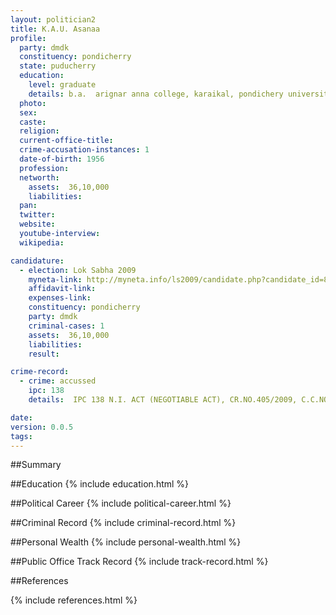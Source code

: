 ```yaml
---
layout: politician2
title: K.A.U. Asanaa
profile: 
  party: dmdk
  constituency: pondicherry
  state: puducherry
  education: 
    level: graduate
    details: b.a.  arignar anna college, karaikal, pondichery university
  photo: 
  sex: 
  caste: 
  religion: 
  current-office-title: 
  crime-accusation-instances: 1
  date-of-birth: 1956
  profession: 
  networth: 
    assets:  36,10,000
    liabilities: 
  pan: 
  twitter: 
  website: 
  youtube-interview: 
  wikipedia: 

candidature: 
  - election: Lok Sabha 2009
    myneta-link: http://myneta.info/ls2009/candidate.php?candidate_id=8316
    affidavit-link: 
    expenses-link: 
    constituency: pondicherry 
    party: dmdk
    criminal-cases: 1
    assets:  36,10,000
    liabilities: 
    result:  

crime-record: 
  - crime: accussed
    ipc: 138
    details:  IPC 138 N.I. ACT (NEGOTIABLE ACT), CR.NO.405/2009, C.C.NO.STR 851/2008  

date: 
version: 0.0.5
tags: 
---
```

##Summary


##Education
{% include education.html %}


##Political Career
{% include political-career.html %}


##Criminal Record
{% include criminal-record.html %}


##Personal Wealth
{% include personal-wealth.html %}


##Public Office Track Record
{% include track-record.html %}


##References


{% include references.html %}